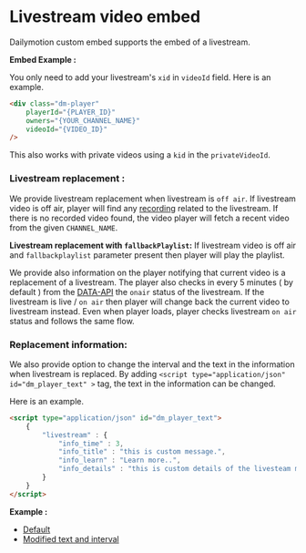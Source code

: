 # Livestream video embed

Dailymotion custom embed supports the embed of a livestream.


**Embed Example :**

You only need to add your livestream's `xid` in `videoId` field. Here is an example.
```html
<div class="dm-player"
    playerId="{PLAYER_ID}"
    owners="{YOUR_CHANNEL_NAME}"
    videoId="{VIDEO_ID}"
/>
```

This also works with private videos using a `kid` in the `privateVideoId`.

### Livestream replacement :

We provide livestream replacement when livestream is `off air`. If livestream video is off air, player will find any [recording](https://developer.dailymotion.com/api/#video-recordings-connection) related to the livestream. If there is no recorded video found, the video player will fetch a recent video from the given `CHANNEL_NAME`.

**Livestream replacement with `fallbackPlaylist`:** If livestream video is off air and `fallbackplaylist` parameter present then player will play the playlist.

We provide also information on the player notifying that current video is a replacement of a livestream. The player also checks in every 5 minutes ( by default ) from the [DATA-API](https://developer.dailymotion.com/api/#video-onair-field) the `onair` status of the livestream. If the livestream is live / `on air` then player will change back the current video to livestream instead. Even when player loads, player checks livestream `on air` status and follows the same flow.


### Replacement information:

We also provide option to change the interval and the text in the information when livestream is replaced. By adding `<script type="application/json" id="dm_player_text" >` tag, the text in the information can be changed.

Here is an example.

```html
<script type="application/json" id="dm_player_text">
    {
        "livestream" : {
            "info_time" : 3,
            "info_title" : "this is custom message.",
            "info_learn" : "Learn more..",
            "info_details" : "this is custom details of the livesteam message. It can be edited as needed."
        }
    }
</script>
```


**Example :**

- [Default](https://dmvs-apac.github.io/custom-embed-v2/examples/livestream/default.html)
- [Modified text and interval](https://dmvs-apac.github.io/custom-embed-v2/examples/livestream/text_change.html)
